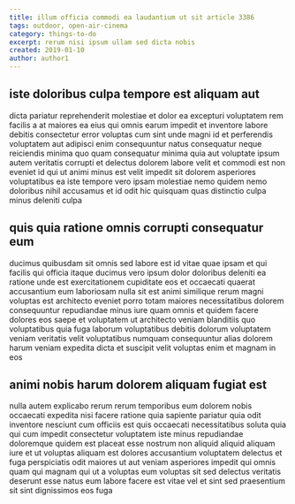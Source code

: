 ```yaml
---
title: illum officia commodi ea laudantium ut sit article 3386
tags: outdoor, open-air-cinema
category: things-to-do
excerpt: rerum nisi ipsum ullam sed dicta nobis
created: 2019-01-10
author: author1
---
```


## iste doloribus culpa tempore est aliquam aut

dicta pariatur reprehenderit molestiae et dolor ea excepturi voluptatem rem facilis a at maiores ea eius qui omnis earum impedit et inventore labore debitis consectetur error voluptas cum sint unde magni id et perferendis voluptatem aut adipisci enim consequuntur natus consequatur neque reiciendis minima quo quam consequatur minima quia aut voluptate ipsum autem veritatis corrupti et delectus dolorem labore velit et commodi est non eveniet id qui ut animi minus est velit impedit sit dolorem asperiores voluptatibus ea iste tempore vero ipsam molestiae nemo quidem nemo doloribus nihil accusamus et id odit hic quisquam quas distinctio culpa minus deleniti culpa

## quis quia ratione omnis corrupti consequatur eum

ducimus quibusdam sit omnis sed labore est id vitae quae ipsam et qui facilis qui officia itaque ducimus vero ipsum dolor doloribus deleniti ea ratione unde est exercitationem cupiditate eos et occaecati quaerat accusantium eum laboriosam nulla sit est animi similique rerum magni voluptas est architecto eveniet porro totam maiores necessitatibus dolorem consequuntur repudiandae minus iure quam omnis et quidem facere dolores eos saepe et voluptatem ut architecto veniam blanditiis quo voluptatibus quia fuga laborum voluptatibus debitis dolorum voluptatem veniam veritatis velit voluptatibus numquam consequuntur alias dolorem harum veniam expedita dicta et suscipit velit voluptas enim et magnam in eos

## animi nobis harum dolorem aliquam fugiat est

nulla autem explicabo rerum rerum temporibus eum dolorem nobis occaecati expedita nisi facere ratione quia sapiente pariatur quia odit inventore nesciunt cum officiis est quis occaecati necessitatibus soluta quia qui cum impedit consectetur voluptatem iste minus repudiandae doloremque quidem est placeat esse nostrum non aliquid aliquid aliquam iure et ut voluptas aliquam est dolores accusantium voluptatem delectus et fuga perspiciatis odit maiores ut aut veniam asperiores impedit qui omnis quam qui magnam qui ut a voluptas eum voluptas sit sed delectus veritatis deserunt esse natus eum labore facere est vitae vel et sint sed praesentium sit sint dignissimos eos fuga
